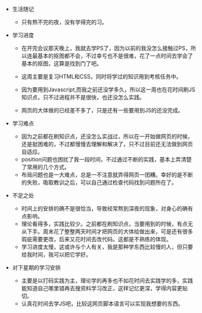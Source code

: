 + 生活随记

  *  只有熬不完的夜，没有学得完的习。

+ 学习进度 

  *  在开完会议那天晚上，我就去学PS了，因为以前的我没怎么接触过PS，所以连最基本的抠图都不会，不过幸亏也不是很难，花了一点时间去学会了基本的抠图，这算是找到门了吧。

  *  这周主要是复习HTML和CSS，同时将学过的知识用到考核任务中。
  * 因为要用到Javascript,而我之前还没学多久，所以这一周也在花时间刷JS知识点，只不过进程并不是很快，也还没怎么实践。
  * 网页的大体做的已经差不多了，只是还有一些要用到JS的还没完成。

+ 学习难点

  *  因为之前都在刷知识点，还没怎么实战过，所以在一开始做网页的时候，还是挺困难的，不过都慢慢去理解和解决了，只不过目前还无法做到网页自适应。
  * position问题也困扰了我一段时间，不过通过不断的实践，基本上弄清楚了常用的几个方式。
  * 布局问题也是一大难点，总是一不注意就弄得网页一团糟。幸好的是不断的失败，吸取教训之后，可以自己通过检查代码找到问题所在了。

+ 不足之处

  * 时间上的安排的确不是很恰当，导致经常熬到深夜的现象，对身心的确有点影响。
  * 理论看得多，实践比较少。之前都在刷知识点，当要用到的时候，有点无从下手。周末花了整整两天时间才把网页的大体给做出来，可是还有很多瑕疵需要更改，后来又花时间去改代码。这都是不熟练的体现。
  * 学习进度太慢，这或许与个人有关，我是那种学东西比较慢的人，但只要给我时间，我可以把它学好。

+ 对下星期的学习安排

  * 主要是以打码实践为主，理论学的再多也不如花时间去实践学的多，实践能知道自己哪里错再去搜资料学习改正，这样记忆更深，学得内容更贴切。
  * 认真花时间去学JS吧，比较这网页脚本语言可以实现我想要的东西。